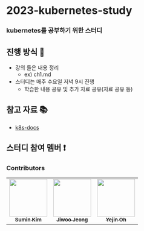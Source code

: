 # 2023-kubernetes-study

### kubernetes를 공부하기 위한 스터디

## 진행 방식 :pushpin:

- 강의 들은 내용 정리
  - ex) ch1.md
- 스터디는 매주 수요일 저녁 9시 진행
  - 학습한 내용 공유 및 추가 자료 공유(자료 공유 등)

## 참고 자료 :books:

- [k8s-docs](https://kubernetes.io/ko/)

## 스터디 참여 멤버 :exclamation:

### Contributors

<table>
  <tbody>
    <tr>
      <td align="center"><a href="https://github.com/Eeap"><img src="https://avatars.githubusercontent.com/u/42088290?v=4" width="100px;" alt=""/><br /><sub><b>Sumin Kim</b></sub></a></td>
      <td align="center"><a href="https://github.com/ziwooda"><img src="https://avatars.githubusercontent.com/u/70079416?v=4" width="100px;" alt=""/><br /><sub><b>Jiwoo Jeong</b></sub></a></td>
      <td align="center"><a href="https://github.com/yexjin"><img src="https://avatars.githubusercontent.com/u/49095587?v=4" width="100px;" alt=""/><br /><sub><b>Yejin Oh</b></sub></a></td>
    </tr>
  </tobdy>
</table>
